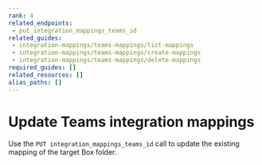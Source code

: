 ```yaml
---
rank: 4
related_endpoints:
 - put_integration_mappings_teams_id
related_guides:
 - integration-mappings/teams-mappings/list-mappings
 - integration-mappings/teams-mappings/create-mappings
 - integration-mappings/teams-mappings/delete-mappings
required_guides: []
related_resources: []
alias_paths: []
---
```

# Update Teams integration mappings

Use the `PUT integration_mappings_teams_id` call to update the
existing mapping of the target Box folder.